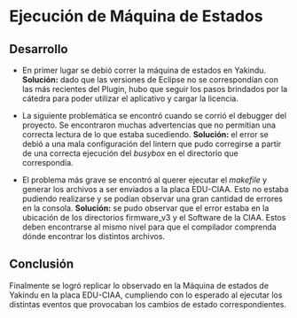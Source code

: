 # Ejecución de Máquina de Estados

## Desarrollo
 - En primer lugar se debió correr la máquina de estados en Yakindu. 
 **Solución:** dado que las versiones de Eclipse no se correspondían con las más recientes del Plugin, hubo que seguir los pasos brindados por la cátedra para poder utilizar el aplicativo y cargar la licencia. 

 -  La siguiente problemática se encontró cuando se corrió el debugger del proyecto. Se encontraron muchas advertencias que no permitian una correcta lectura de lo que estaba sucediendo. 
 **Solución:** el error se debió a una mala configuración del lintern que pudo corregirse a partir de una correcta ejecución del _busybox_ en el directorio que correspondía.
 
 - El problema más grave se encontró al querer ejecutar el _makefile_ y generar los archivos a ser enviados a la placa EDU-CIAA. Esto no estaba pudiendo realizarse y se podían observar una gran cantidad de errores en la consola.
 **Solución:** se pudo observar que el error estaba en la ubicación de los directorios firmware_v3 y el Software de la CIAA. Estos deben encontrarse al mismo nivel para que el compilador comprenda dónde encontrar los distintos archivos.
 
  ## Conclusión
  
  Finalmente se logró replicar lo observado en la Máquina de estados de Yakindu en la placa EDU-CIAA, cumpliendo con lo esperado al ejecutar los distintas eventos que provocaban los cambios de estado correspondientes.